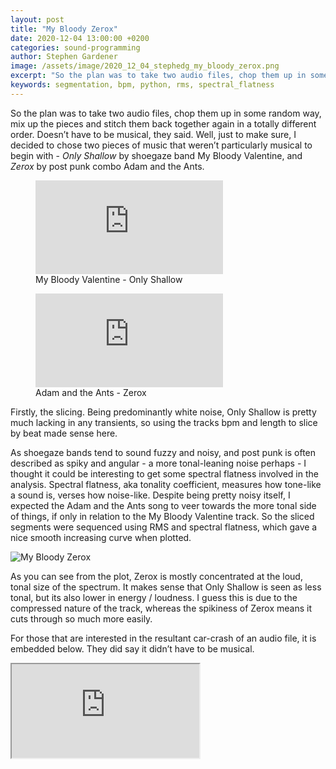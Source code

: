 ```yaml
---
layout: post
title: "My Bloody Zerox"
date: 2020-12-04 13:00:00 +0200
categories: sound-programming
author: Stephen Gardener
image: /assets/image/2020_12_04_stephedg_my_bloody_zerox.png
excerpt: "So the plan was to take two audio files, chop them up in some random way, mix up the pieces and stitch them back together again in a totally different order. Doesn’t have to be musical, they said. Well, just to make sure, I decided to chose two pieces of music that weren’t particularly musical to begin with - Only Shallow by shoegaze band My Bloody Valentine, and Zerox, by post punk combo Adam and the Ants."
keywords: segmentation, bpm, python, rms, spectral_flatness
---
```


So the plan was to take two audio files, chop them up in some random way, mix up the pieces and stitch them back together again in a totally different order. Doesn’t have to be musical, they said. Well, just to make sure, I decided to chose two pieces of music that weren’t particularly musical to begin with - _Only Shallow_ by shoegaze band My Bloody Valentine, and _Zerox_ by post punk combo Adam and the Ants.

<figure style="float: none">
    <iframe src="https://www.youtube.com/embed/FyYMzEplnfU" frameborder="0" allowfullscreen></iframe>
    <figcaption>My Bloody Valentine - Only Shallow</figcaption>
</figure>

<figure style="float: none">
    <iframe src="https://www.youtube.com/embed/TRwyR86M_oc" frameborder="0" allowfullscreen></iframe>
    <figcaption>Adam and the Ants - Zerox</figcaption>
</figure>

Firstly, the slicing. Being predominantly white noise, Only Shallow is pretty much lacking in any transients, so using the tracks bpm and length to slice by beat made sense here. 

As shoegaze bands tend to sound fuzzy and noisy, and post punk is often described as spiky and angular - a more tonal-leaning noise perhaps - I thought it could be interesting to get some spectral flatness involved in the analysis. Spectral flatness, aka tonality coefficient, measures how tone-like a sound is, verses how noise-like. Despite being pretty noisy itself, I expected the Adam and the Ants song to veer towards the more tonal side of things, if only in relation to the My Bloody Valentine track. So the sliced segments were sequenced using RMS and spectral flatness, which gave a nice smooth increasing curve when plotted. 

![My Bloody Zerox](/assets/image/2020_12_04_stephedg_my_bloody_zerox.png)

As you can see from the plot, Zerox is mostly concentrated at the loud, tonal size of the spectrum. It makes sense that Only Shallow is seen as less tonal, but its also lower in energy / loudness. I guess this is due to the compressed nature of the track, whereas the spikiness of Zerox means it cuts through so much more easily.

For those that are interested in the resultant car-crash of an audio file, it is embedded below. They did say it didn’t have to be musical.

<iframe src="https://www.uio.no/english/studies/programmes/SMC-master/blog/assets/audio/2020_12_04_stephedg_my_bloody_zerox.mp3"></iframe>

